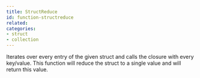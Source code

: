 ```yaml
---
title: StructReduce
id: function-structreduce
related:
categories:
- struct
- collection
---
```


Iterates over every entry of the given struct and calls the closure with every key/value.
This function will reduce the struct to a single value and will return this value.
